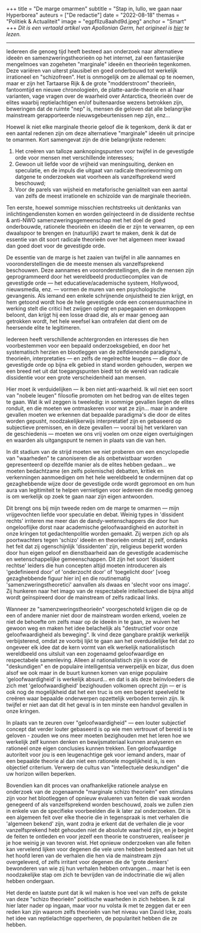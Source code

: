 +++
title = "De marge omarmen"
subtitle = "Stap in, lullo, we gaan naar Hyperborea"
auteurs = ["De redactie"]
date = "2022-08-18"
themas = "Politiek & Actualiteit"
image = "egpfllzu8aahd9d.jpeg"
anchor = "Smart"
+++
*Dit is een vertaald artikel van Apollonian Germ, het origineel is [hier](https://apolloniangerm.substack.com/p/embracing-the-fringe) te lezen.*

- - -

Iedereen die genoeg tijd heeft besteed aan onderzoek naar alternatieve ideeën en samenzweringstheorieën op het internet, zal een fantasierijke mengelmoes van zogeheten "marginale" ideeën en theorieën tegenkomen. Deze variëren van uiterst plausibel en goed onderbouwd tot werkelijk irrationeel en "schizofreen". Het is onmogelijk om ze allemaal op te noemen, maar er zijn het Tartaarse Rijk & de grote "modderstroom" theorieën, fantoomtijd en nieuwe chronologieën, de platte-aarde-theorie en al haar varianten, vage vragen over de waarheid over Antarctica, theorieën over de elites waarbij reptielachtigen en/of buitenaardse wezens betrokken zijn, beweringen dat de ruimte "nep" is, mensen die geloven dat alle belangrijke mainstream gerapporteerde nieuwsgebeurtenissen nep zijn, enz...

Hoewel ik niet elke marginale theorie geloof die ik tegenkom, denk ik dat er een aantal redenen zijn om deze alternatieve "marginale" ideeën uit principe te omarmen. Kort samengevat zijn de drie belangrijkste redenen:

1. Het creëren van talloze aanknopingspunten voor twijfel in de gevestigde orde voor mensen met verschillende interesses;
2. Gewoon uit liefde voor de vrijheid van meningsuiting, denken en speculatie, en de impuls die uitgaat van radicale theorievorming om datgene te onderzoeken wat voorheen als vanzelfsprekend werd beschouwd;
3. Voor de parels van wijsheid en metaforische genialiteit van een aantal van zelfs de meest irrationele en schizoïde van de marginale theorieën.

Ten eerste, hoewel sommige misschien rechtstreeks uit denktanks van inlichtingendiensten komen en worden geïnjecteerd in de dissidente rechtse & anti-NWO samenzweringsgemeenschap met het doel de goed onderbouwde, rationele theorieën en ideeën die er zijn te verwarren, op een dwaalspoor te brengen en (natuurlijk) zwart te maken, denk ik dat de essentie van dit soort radicale theorieën over het algemeen meer kwaad dan goed doet voor de gevestigde orde.

De essentie van de marge is het zaaien van twijfel in alle aannames en vooronderstellingen die de meeste mensen als vanzelfsprekend beschouwen. Deze aannames en vooronderstellingen, die in de mensen zijn geprogrammeerd door het wereldbeeld productiecomplex van de gevestigde orde — het educatieve/academische systeem, Hollywood, nieuwsmedia, enz. — vormen de muren van een psychologische gevangenis. Als iemand een enkele schrijnende onjuistheid te zien krijgt, en hem getoond wordt hoe de hele gevestigde orde een consensusmachine in werking stelt die critici het zwijgen oplegt en papegaaien en domkoppen beloont, dan krijgt hij een losse draad die, als er maar genoeg aan getrokken wordt, het hele weefsel kan ontrafelen dat dient om de heersende elite te legitimeren.

Iedereen heeft verschillende achtergronden en interesses die hen voorbestemmen voor een bepaald onderzoeksgebied, en door het systematisch herzien en blootleggen van de zelfdienende paradigma's, theorieën, interpretaties — en zelfs de regelrechte leugens — die door de gevestigde orde op bijna elk gebied in stand worden gehouden, werpen we een breed net uit dat toegangspunten biedt tot de wereld van radicale dissidentie voor een grote verscheidenheid aan mensen.

Hier moet ik verduidelijken — ik ben niet anti-waarheid. Ik wil niet een soort van "nobele leugen" filosofie promoten om het bedrog van de elites tegen te gaan. Wat ik wil zeggen is tweeledig: in sommige gevallen liegen de elites ronduit, en die moeten we ontmaskeren voor wat ze zijn... maar in andere gevallen moeten we erkennen dat bepaalde paradigma's die door de elites worden gepusht, noodzakelijkerwijs interpretatief zijn en gebaseerd op subjectieve premissen, en in deze gevallen — vooral bij het verklaren van de geschiedenis — moeten we ons vrij voelen om onze eigen overtuigingen en waarden als uitgangspunt te nemen in plaats van die van hen.

In dit stadium van de strijd moeten we niet proberen om een encyclopedie van "waarheden" te canoniseren die als onbetwistbaar worden gepresenteerd op dezelfde manier als de elites hebben gedaan... we moeten bedachtzame (en zelfs polemische) debatten, kritiek en verkenningen aanmoedigen om het hele wereldbeeld te ondermijnen dat op gezaghebbende wijze door de gevestigde orde wordt gepromoot en om hun aura van legitimiteit te helpen vernietigen voor iedereen die moedig genoeg is om werkelijk op zoek te gaan naar zijn eigen antwoorden.

Dit brengt ons bij mijn tweede reden om de marge te omarmen — mijn vrijgevochten liefde voor speculatie en debat. Weinig types in 'dissident rechts' irriteren me meer dan de dandy-wetenschappers die door hun ongelooflijke dorst naar academische geloofwaardigheid en autoriteit in onze kringen tot gedachtenpolitie worden gemaakt. Zij werpen zich op als poortwachters tegen 'schizo' ideeën en theorieën omdat zij zelf, ondanks het feit dat zij ogenschijnlijk 'dissidenten' zijn, religieus beperkt worden door hun eigen geloof en dienstbaarheid aan de gevestigde academische en wetenschappelijke gemeenschappen. Dit zijn het soort 'dissident rechtse' leiders die hun concepten altijd moeten introduceren als 'gedefinieerd door' of 'onderzocht door' of 'toegelicht door' \[voeg gezaghebbende figuur hier in] en die routinematig 'samenzweringstheoretici' aanvallen als dwaas en 'slecht voor ons imago'. Zij hunkeren naar het imago van de respectabele intellectueel die bijna altijd wordt geïnspireerd door de mainstream of zelfs radicaal links.

Wanneer ze "samenzweringstheorieën" voorgeschoteld krijgen die op de een of andere manier niet door de mainstream worden erkend, voelen ze niet de behoefte om zelfs maar op de ideeën in te gaan, ze wuiven het gewoon weg en maken het idee belachelijk als "destructief voor onze geloofwaardigheid als beweging". Ik vind deze gangbare praktijk werkelijk verbijsterend, omdat ze voorbij lijkt te gaan aan het overduidelijke feit dat zo ongeveer elk idee dat de kern vormt van elk werkelijk nationalistisch wereldbeeld ons uitsluit van een zogenaamd geloofwaardige en respectabele samenleving. Alleen al nationalistisch zijn is voor de "deskundigen" en de populaire intelligentsia verwerpelijk en bizar, dus doen alsof we ook maar in de buurt kunnen komen van enige populaire 'geloofwaardigheid' is werkelijk absurd... en dat is als deze beïnvloeders die zich met 'geloofwaardigheid' bezighouden volkomen oprecht zijn — er is ook nog de mogelijkheid dat het een truc is om een beperkt speelveld te creëren waar bepaalde onderwerpen opzettelijk verboden terrein zijn. Ik twijfel er niet aan dat dit het geval is in ten minste een handvol gevallen in onze kringen.

In plaats van te zeuren over "geloofwaardigheid" — een louter subjectief concept dat verder louter gebaseerd is op wie men vertrouwt of bereid is te geloven - zouden we ons meer moeten bezighouden met het leren hoe we werkelijk zelf kunnen denken en bewijsmateriaal kunnen analyseren en rationeel onze eigen conclusies kunnen trekken. Een geloofwaardige autoriteit voor jou is een leugenachtige gek voor iemand anders, maar of een bepaalde theorie al dan niet een rationele mogelijkheid is, is een objectief criterium. Verwerp de cultus van "intellectuele deskundigen" die uw horizon willen beperken.

Bovendien kan dit proces van onafhankelijke rationele analyse en onderzoek van de zogenaamde "marginale schizo theorieën" een stimulans zijn voor het blootleggen of opnieuw evalueren van feiten die vaak worden genegeerd of als vanzelfsprekend worden beschouwd, zoals we zullen zien in enkele van de specifieke voorbeelden die ik later zal onderzoeken. Dit is een algemeen feit over elke theorie die in tegenspraak is met verhalen die 'algemeen bekend' zijn, want zodra je erkent dat de verhalen die je voor vanzelfsprekend hebt gehouden niet de absolute waarheid zijn, en je begint de feiten te ontleden en voor jezelf een theorie te construeren, realiseer je je hoe weinig je van tevoren wist. Het opnieuw onderzoeken van alle feiten kan vervelend lijken voor degenen die vele uren hebben besteed aan het uit het hoofd leren van de verhalen die hen via de mainstream zijn overgeleverd, of zelfs irritant voor degenen die de 'grote denkers' bewonderen van wie zij hun verhalen hebben ontvangen... maar het is een noodzakelijke stap om zich te bevrijden van de indoctrinatie die wij allen hebben ondergaan.

Het derde en laatste punt dat ik wil maken is hoe veel van zelfs de gekste van deze "schizo theorieën" poëtische waarheden in zich hebben. Ik zal hier later nader op ingaan, maar voor nu volsta ik met te zeggen dat er een reden kan zijn waarom zelfs theorieën van het niveau van David Icke, zoals het idee van reptielachtige opperheren, de populariteit hebben die ze hebben.
